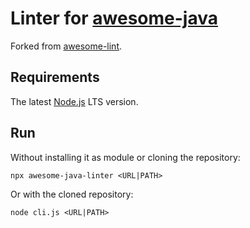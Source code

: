 # Linter for [awesome-java](https://github.com/akullpp/awesome-java)

Forked from [awesome-lint](https://github.com/sindresorhus/awesome-lint).

## Requirements

The latest [Node.js](https://nodejs.org) LTS version.

## Run

Without installing it as module or cloning the repository:

```shell
npx awesome-java-linter <URL|PATH>
```

Or with the cloned repository:

```shell
node cli.js <URL|PATH>
```
